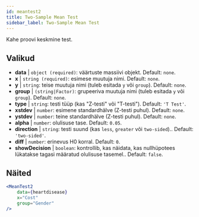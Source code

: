 ```yaml
---
id: meantest2
title: Two-Sample Mean Test
sidebar_label: Two-Sample Mean Test
---
```


Kahe proovi keskmine test.

## Valikud

* __data__ | `object (required)`: väärtuste massiivi objekt. Default: `none`.
* __x__ | `string (required)`: esimese muutuja nimi. Default: `none`.
* __y__ | `string`: teise muutuja nimi (tuleb esitada `y` või `group`). Default: `none`.
* __group__ | `(string|Factor)`: grupeeriva muutuja nimi (tuleb esitada `y` või `group`). Default: `none`.
* __type__ | `string`: testi tüüp (kas "Z-testi" või "T-testi"). Default: `'T Test'`.
* __xstdev__ | `number`: esimene standardhälve (Z-testi puhul). Default: `none`.
* __ystdev__ | `number`: teine standardhälve (Z-testi puhul). Default: `none`.
* __alpha__ | `number`: olulisuse tase. Default: `0.05`.
* __direction__ | `string`: testi suund (kas `less`, `greater` või `two-sided`).. Default: `'two-sided'`.
* __diff__ | `number`: erinevus H0 korral. Default: `0`.
* __showDecision__ | `boolean`: kontrollib, kas näidata, kas nullhüpotees lükatakse tagasi määratud olulisuse tasemel.. Default: `false`.


## Näited

```jsx live
<MeanTest2
    data={heartdisease} 
    x="Cost"
    group="Gender"
/>
```
